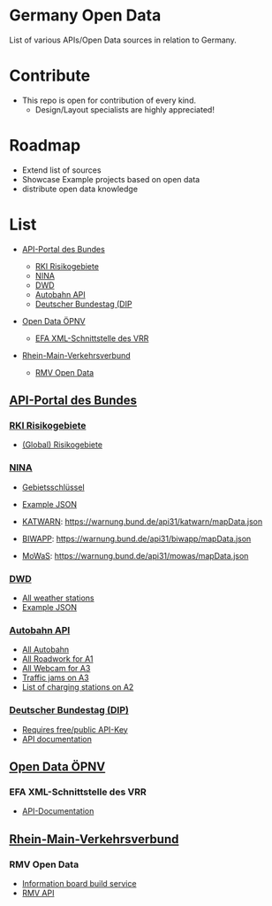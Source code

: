 # Germany Open Data
List of various APIs/Open Data sources in relation to Germany.

# Contribute
- This repo is open for contribution of every kind.
  - Design/Layout specialists are highly appreciated!

# Roadmap

- Extend list of sources
- Showcase Example projects based on open data
- distribute open data knowledge

# List

- [API-Portal des Bundes](https://github.com/ForensicGato/germany-open-data#api-portal-des-bundes)
  - [RKI Risikogebiete](https://github.com/ForensicGato/germany-open-data#rki-risikogebiete)
  - [NINA](https://github.com/ForensicGato/germany-open-data#nina)
  - [DWD](https://github.com/ForensicGato/germany-open-data#dwd)
  - [Autobahn API](https://github.com/ForensicGato/germany-open-data#autobahn-api)
  - [Deutscher Bundestag (DIP](https://github.com/ForensicGato/germany-open-data#deutscher-bundestag-dip)

- [Open Data ÖPNV](https://github.com/ForensicGato/germany-open-data#open-data-%C3%B6pnv)
  - [EFA XML-Schnittstelle des VRR](https://github.com/ForensicGato/germany-open-data#efa-xml-schnittstelle-des-vrr)

- [Rhein-Main-Verkehrsverbund](https://github.com/ForensicGato/germany-open-data#rhein-main-verkehrsverbund)
  - [RMV Open Data](https://github.com/ForensicGato/germany-open-data#rmv-open-data)


## [API-Portal des Bundes](https://bund.dev/)

### [RKI Risikogebiete](https://risikogebiete.api.bund.dev/)

- [(Global) Risikogebiete](https://api.einreiseanmeldung.de/reisendenportal/risikogebiete)

### [NINA](https://nina.api.bund.dev/)

- [Gebietsschlüssel](https://www.xrepository.de/api/xrepository/urn:de:bund:destatis:bevoelkerungsstatistik:schluessel:rs_2021-07-31/download/Regionalschl_ssel_2021-07-31.json) 
- [Example JSON](https://warnung.bund.de/api31/dashboard/110000000000.json)

- [KATWARN](https://www.katwarn.de/): https://warnung.bund.de/api31/katwarn/mapData.json
- [BIWAPP](https://www.biwapp.de/): https://warnung.bund.de/api31/biwapp/mapData.json
- [MoWaS](https://www.bbk.bund.de/DE/Warnung-Vorsorge/Warnung-in-Deutschland/Warnmittel/MoWaS/mowas_node.html): https://warnung.bund.de/api31/mowas/mapData.json

### [DWD](https://dwd.api.bund.dev/)

- [All weather stations](https://www.dwd.de/DE/leistungen/klimadatendeutschland/statliste/statlex_html.html;jsessionid=7CCB4F4A7B49384AAEE982766D2399F6.live11052?view=nasPublication&nn=16102)
- [Example JSON](https://app-prod-ws.warnwetter.de/v30/stationOverviewExtended?stationIds=10865)

### [Autobahn API](https://autobahn.api.bund.dev/)

- [All Autobahn](https://verkehr.autobahn.de/o/autobahn/)
- [All Roadwork for A1](https://verkehr.autobahn.de/o/autobahn/A1/services/roadworks)
- [All Webcam for A3](https://verkehr.autobahn.de/o/autobahn/A3/services/webcam)
- [Traffic jams on A3](https://verkehr.autobahn.de/o/autobahn/A3/services/warning)
- [List of charging stations on A2](https://verkehr.autobahn.de/o/autobahn/A2/services/electric_charging_station)

### [Deutscher Bundestag (DIP)](https://dip.bundestag.de/)

- [Requires free/public API-Key](https://dip.bundestag.de/%C3%BCber-dip/hilfe/api)
- [API documentation](https://dip.bundestag.de/documents/informationsblatt_zur_dip_api_v01.pdf)

## [Open Data ÖPNV](https://www.opendata-oepnv.de/ht/de/willkommen)

### EFA XML-Schnittstelle des VRR
- [API-Documentation](https://www.opendata-oepnv.de/fileadmin/Dokumentationen_etc/VRR/VRR_20181119_Dokumentation_XML_Schnittstelle_V1.3.pdf)

## [Rhein-Main-Verkehrsverbund](https://www.rmv.de/)

### RMV Open Data

- [Information board build service](https://www.rmv.de/auskunft/bin/jp/stboard.exe/dn?L=vs_anzeigetafel)
- [RMV API](https://www.rmv.de/hapi/)
